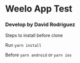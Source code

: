 # Weelo App Test
### Develop by David Rodriguez

Steps to install before clone

Run
`yarn install`

Before `yarn android` or `yarn ios`
